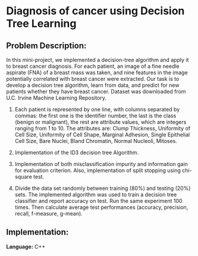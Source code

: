 # Diagnosis of cancer using Decision Tree Learning

## Problem Description:

In this mini-project, we implemented a decision-tree algorithm and apply it to breast cancer diagnosis. For each patient, an image of a fine needle aspirate (FNA) of a breast mass was taken, and nine features in the image potentially correlated with breast cancer were extracted. Our task is to develop a decision tree algorithm, learn from data, and predict for new patients whether they have breast cancer. Dataset was downloaded from U.C. Irvine Machine Learning Repository.

1.	Each patient is represented by one line, with columns separated by commas: the first one is the identifier number, the last is the class (benign or malignant), the rest are attribute values, which are integers ranging from 1 to 10. The attributes are: Clump Thickness, Uniformity of Cell Size, Uniformity of Cell Shape, Marginal Adhesion, Single Epithelial Cell Size, Bare Nuclei, Bland Chromatin, Normal Nucleoli, Mitoses. 

2.	Implementation of the ID3 decision tree Algorithm.

3.	Implementation of both misclassification impurity and information gain for evaluation criterion. Also, implementation of split stopping using chi-square test.

4.	Divide the data set randomly between training (80%) and testing (20%) sets. The implemented algorithm was used to train a decision tree classifier and report accuracy on test. Run the same experiment 100 times. Then calculate average test performances (accuracy, precision, recall, f-measure, g-mean).





## Implementation:
**Language:** C++
